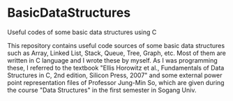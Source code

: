 # BasicDataStructures
Useful codes of some basic data structures using C

This repository contains useful code sources of some basic data structures such as Array, Linked List, Stack, Queue, Tree, Graph, etc. Most of them are written in C language and I wrote these by myself. As I was programming these, I referred to the textbook "Ellis Horowitz et al., Fundamentals of Data Structures in C, 2nd edition, 
Silicon Press, 2007" and some external power point representation files of Professor Jung-Min So, which are given during the course "Data Structures" in the first semester in Sogang Univ.  
